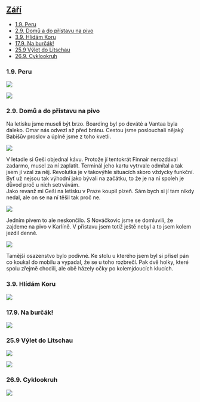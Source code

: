 ## [Září](2021.md)  <!-- omit in toc --> 

- [1.9. Peru](#19-peru)
- [2.9. Domů a do přístavu na pivo](#29-domů-a-do-přístavu-na-pivo)
- [3.9. Hlídám Koru](#39-hlídám-koru)
- [17.9. Na burčák!](#179-na-burčák)
- [25.9 Výlet do Litschau](#259-výlet-do-litschau)
- [26.9. Cyklookruh](#269-cyklookruh)

### 1.9. Peru

<a href="../images/2021_september/1_1.jpg" target="_blank"><img src="../images/thumbnails/2021_september/1_1.jpg"></a>

<a href="../images/2021_september/1_2.jpg" target="_blank"><img src="../images/thumbnails/2021_september/1_2.jpg"></a>

### 2.9. Domů a do přístavu na pivo

Na letisku jsme museli být brzo. Boarding byl po deváté a Vantaa byla daleko. Omar nás odvezl až před bránu. Cestou jsme poslouchali nějaký Babišův proslov a úplně jsme z toho kvetli.

<a href="../images/2021_september/2_1.jpg" target="_blank"><img src="../images/thumbnails/2021_september/2_1.jpg"></a>

V letadle si Geši objednal kávu. Protože jí tentokrát Finnair nerozdával zadarmo, musel za ní zaplatit. Terminál jeho kartu vytrvale odmítal a tak jsem jí vzal za něj. Revolutka je v takovýhle situacích skoro vždycky funkční. Byť už nejsou tak výhodní jako bývali na začátku, to že je na ní spoleh je důvod proč u nich setrvávám.\
Jako revanž mi Geši na letisku v Praze koupil plzeň. Sám bych si jí tam nikdy nedal, ale on se na ní těšil tak proč ne. 

<a href="../images/2021_september/2_2.jpg" target="_blank"><img src="../images/thumbnails/2021_september/2_2.jpg"></a>

Jedním pivem to ale neskončilo. S Nováčkovic jsme se domluvili, že zajdeme na pivo v Karlíně. V přístavu jsem totiž ještě nebyl a to jsem kolem jezdil denně.

<a href="../images/2021_september/2_3.jpg" target="_blank"><img src="../images/thumbnails/2021_september/2_3.jpg"></a>

Tamější osazenstvo bylo podivné. Ke stolu u kterého jsem byl si přisel pán co koukal do mobilu a vypadal, že se u toho rozbrečí. Pak dvě holky, které spolu zřejmě chodili, ale obě házely očky po kolemjdoucích klucích.

### 3.9. Hlídám Koru

<a href="../images/2021_september/3_1.jpg" target="_blank"><img src="../images/thumbnails/2021_september/3_1.jpg"></a>

### 17.9. Na burčák!

<a href="../images/2021_september/17_1.jpg" target="_blank"><img src="../images/thumbnails/2021_september/17_1.jpg"></a>

### 25.9 Výlet do Litschau

<a href="../images/2021_september/25_1.jpg" target="_blank"><img src="../images/thumbnails/2021_september/25_1.jpg"></a>

<a href="../images/2021_september/25_2.jpg" target="_blank"><img src="../images/thumbnails/2021_september/25_2.jpg"></a>

### 26.9. Cyklookruh

<a href="../images/2021_september/26_1.jpg" target="_blank"><img src="../images/thumbnails/2021_september/26_1.jpg"></a>

